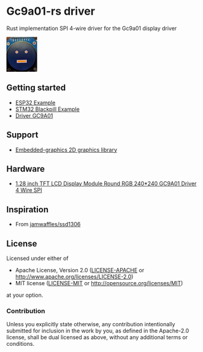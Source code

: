 # Gc9a01-rs driver

Rust implementation SPI 4-wire driver for the Gc9a01 display driver

<img src="./images/picture.jpg" alt="Gc9a01-rs" align="center">

## Getting started

- [ESP32 Example](./esp32-test/README.md)
- [STM32 Blackpill Example](./blackpill-test/README.md)
- [Driver GC9A01](./gc9a01-rs/README.md)

## Support

- [Embedded-graphics 2D graphics library](https://github.com/embedded-graphics/embedded-graphics)

## Hardware

- [1.28 inch TFT LCD Display Module Round RGB 240*240 GC9A01 Driver 4 Wire SPI](https://www.aliexpress.com/item/1005001382069930.html)

## Inspiration

- From [jamwaffles/ssd1306](https://github.com/jamwaffles/ssd1306)

## License

Licensed under either of

- Apache License, Version 2.0 ([LICENSE-APACHE](LICENSE-APACHE) or
  http://www.apache.org/licenses/LICENSE-2.0)
- MIT license ([LICENSE-MIT](LICENSE-MIT) or http://opensource.org/licenses/MIT)

at your option.

### Contribution

Unless you explicitly state otherwise, any contribution intentionally submitted for inclusion in the
work by you, as defined in the Apache-2.0 license, shall be dual licensed as above, without any
additional terms or conditions.